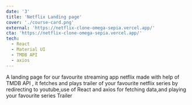 ```yaml
---
date: '3'
title: 'Netflix Landing page'
cover: './course-card.png'
external: 'https://netflix-clone-omega-sepia.vercel.app/'
cta: 'https://netflix-clone-omega-sepia.vercel.app/'
tech:
  - React
  - Material UI
  - TMDB API
  - axios
---
```


A landing page for our favourite streaming app netflix made with help of TMDB API , it fetches and 
plays trailer of your favourite netflix series by redirecting to youtube,use of React and axios for
fetching data,and playing your favourite series Trailer
